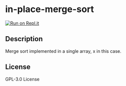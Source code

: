 # in-place-merge-sort
[![Run on Repl.it](https://repl.it/badge/github/TyHil/in-place-merge-sort)](https://repl.it/github/TyHil/in-place-merge-sort)
## Description
Merge sort implemented in a single array, x in this case.
## License
GPL-3.0 License
